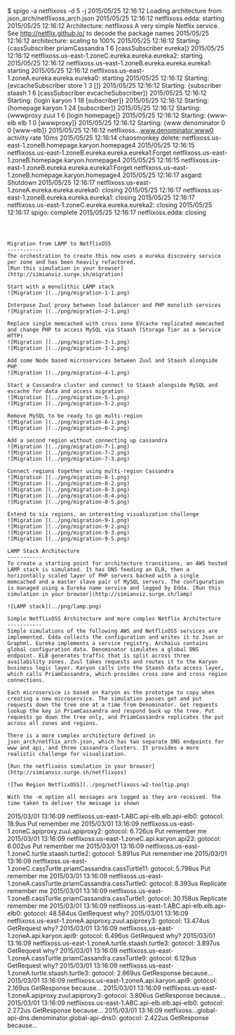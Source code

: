 $ spigo -a netflixoss -d 5 -j
2015/05/25 12:16:12 Loading architecture from json_arch/netflixoss_arch.json
2015/05/25 12:16:12 netflixoss.edda: starting
2015/05/25 12:16:12 Architecture: netflixoss A very simple Netflix service. See http://netflix.github.io/ to decode the package names
2015/05/25 12:16:12 architecture: scaling to 100%
2015/05/25 12:16:12 Starting: {cassSubscriber priamCassandra 1 6 [cassSubscriber eureka]}
2015/05/25 12:16:12 netflixoss.us-east-1.zoneC.eureka.eureka.eureka2: starting
2015/05/25 12:16:12 netflixoss.us-east-1.zoneB.eureka.eureka.eureka1: starting
2015/05/25 12:16:12 netflixoss.us-east-1.zoneA.eureka.eureka.eureka0: starting
2015/05/25 12:16:12 Starting: {evcacheSubscriber store 1 3 []}
2015/05/25 12:16:12 Starting: {subscriber staash 1 6 [cassSubscriber evcacheSubscriber]}
2015/05/25 12:16:12 Starting: {login karyon 1 18 [subscriber]}
2015/05/25 12:16:12 Starting: {homepage karyon 1 24 [subscriber]}
2015/05/25 12:16:12 Starting: {wwwproxy zuul 1 6 [login homepage]}
2015/05/25 12:16:12 Starting: {www-elb elb 1 0 [wwwproxy]}
2015/05/25 12:16:12 Starting: {www denominator 0 0 [www-elb]}
2015/05/25 12:16:12 netflixoss.*.*.www.denominator.www0 activity rate  10ms
2015/05/25 12:16:14 chaosmonkey delete: netflixoss.us-east-1.zoneB.homepage.karyon.homepage4
2015/05/25 12:16:15 netflixoss.us-east-1.zoneB.eureka.eureka.eureka1:Forget netflixoss.us-east-1.zoneB.homepage.karyon.homepage4
2015/05/25 12:16:15 netflixoss.us-east-1.zoneB.eureka.eureka.eureka1:Forget netflixoss.us-east-1.zoneB.homepage.karyon.homepage4
2015/05/25 12:16:17 asgard: Shutdown
2015/05/25 12:16:17 netflixoss.us-east-1.zoneA.eureka.eureka.eureka0: closing
2015/05/25 12:16:17 netflixoss.us-east-1.zoneB.eureka.eureka.eureka1: closing
2015/05/25 12:16:17 netflixoss.us-east-1.zoneC.eureka.eureka.eureka2: closing
2015/05/25 12:16:17 spigo: complete
2015/05/25 12:16:17 netflixoss.edda: closing
```



Migration from LAMP to NetflixOSS
-----------
The orchestration to create this now uses a eureka discovery service per zone and has been heavily refactored.
[Run this simulation in your browser](http://simianviz.surge.sh/migration)

Start with a monolithic LAMP stack
![Migration ](../png/migration-1-1.png)

Interpose Zuul proxy between load balancer and PHP monolith services
![Migration ](../png/migration-2-1.png)

Replace single memcached with cross zone EVcache replicated memcached and change PHP to access MySQL via Staash (Storage Tier as a Service HTTP)
![Migration ](../png/migration-3-1.png)
![Migration ](../png/migration-3-2.png)

Add some Node based microservices between Zuul and Staash alongside PHP
![Migration ](../png/migration-4-1.png)

Start a Cassandra cluster and connect to Staash alongside MySQL and evcache for data and access migration
![Migration ](../png/migration-5-1.png)
![Migration ](../png/migration-5-2.png)

Remove MySQL to be ready to go multi-region
![Migration ](../png/migration-6-1.png)
![Migration ](../png/migration-6-2.png)

Add a second region without connecting up cassandra
![Migration ](../png/migration-7-1.png)
![Migration ](../png/migration-7-2.png)
![Migration ](../png/migration-7-3.png)

Connect regions together using multi-region Cassandra
![Migration ](../png/migration-8-1.png)
![Migration ](../png/migration-8-2.png)
![Migration ](../png/migration-8-3.png)
![Migration ](../png/migration-8-4.png)
![Migration ](../png/migration-8-5.png)

Extend to six regions, an interesting visualization challenge
![Migration ](../png/migration-9-1.png)
![Migration ](../png/migration-9-2.png)
![Migration ](../png/migration-9-3.png)
![Migration ](../png/migration-9-5.png)

LAMP Stack Architecture
-----------
To create a starting point for architecture transitions, an AWS hosted LAMP stack is simulated. It has DNS feeding an ELB, then a horizontally scaled layer of PHP servers backed with a single memcached and a master slave pair of MySQL servers. The configuration is managed using a Eureka name service and logged by Edda. [Run this simulation in your browser](http://simianviz.surge.sh/lamp)

![LAMP stack](../png/lamp.png)

Simple NetflixOSS Architecture and more complex Netflix Architecture
-----------
Simple simulations of the following AWS and NetflixOSS services are implemented. Edda collects the configuration and writes it to Json or Graphml. Eureka implements a service registry. Archaius contains global configuration data. Denominator simulates a global DNS endpoint. ELB generates traffic that is split across three availability zones. Zuul takes requests and routes it to the Karyon business logic layer. Karyon calls into the Staash data access layer, which calls PriamCassandra, which provides cross zone and cross region connections.

Each microservice is based on Karyon as the prototype to copy when creating a new microservice. The simulation passes get and put requests down the tree one at a time from Denominator. Get requests lookup the key in PriamCassandra and respond back up the tree. Put requests go down the tree only, and PriamCassandra replicates the put across all zones and regions.

There is a more complex architecture defined in json_arch/netflix_arch.json, which has two separate DNS endpoints for www and api, and three cassandra clusters. It provides a more realistic challenge for visualization.

[Run the netflixoss simulation in your browser](http://simianviz.surge.sh/netflixoss)

![Two Region NetflixOSS](../png/netflixoss-w2-tooltip.png)

With the -m option all messages are logged as they are received. The time taken to deliver the message is shown
```
2015/03/01 13:16:09 netflixoss.us-east-1.ABC.api-elb.elb.api-elb0: gotocol: 18.9us Put remember me
2015/03/01 13:16:09 netflixoss.us-east-1.zoneC.apiproxy.zuul.apiproxy2: gotocol: 6.726us Put remember me
2015/03/01 13:16:09 netflixoss.us-east-1.zoneC.api.karyon.api23: gotocol: 6.002us Put remember me
2015/03/01 13:16:09 netflixoss.us-east-1.zoneC.turtle.staash.turtle2: gotocol: 5.891us Put remember me
2015/03/01 13:16:09 netflixoss.us-east-1.zoneC.cassTurtle.priamCassandra.cassTurtle11: gotocol: 5.798us Put remember me
2015/03/01 13:16:09 netflixoss.us-east-1.zoneA.cassTurtle.priamCassandra.cassTurtle0: gotocol: 8.393us Replicate remember me
2015/03/01 13:16:09 netflixoss.us-east-1.zoneB.cassTurtle.priamCassandra.cassTurtle1: gotocol: 30.158us Replicate remember me
2015/03/01 13:16:09 netflixoss.us-east-1.ABC.api-elb.elb.api-elb0: gotocol: 48.584us GetRequest why?
2015/03/01 13:16:09 netflixoss.us-east-1.zoneA.apiproxy.zuul.apiproxy3: gotocol: 13.474us GetRequest why?
2015/03/01 13:16:09 netflixoss.us-east-1.zoneA.api.karyon.api9: gotocol: 6.496us GetRequest why?
2015/03/01 13:16:09 netflixoss.us-east-1.zoneA.turtle.staash.turtle3: gotocol: 3.897us GetRequest why?
2015/03/01 13:16:09 netflixoss.us-east-1.zoneA.cassTurtle.priamCassandra.cassTurtle9: gotocol: 6.129us GetRequest why?
2015/03/01 13:16:09 netflixoss.us-east-1.zoneA.turtle.staash.turtle3: gotocol: 2.869us GetResponse because...
2015/03/01 13:16:09 netflixoss.us-east-1.zoneA.api.karyon.api9: gotocol: 2.169us GetResponse because...
2015/03/01 13:16:09 netflixoss.us-east-1.zoneA.apiproxy.zuul.apiproxy3: gotocol: 3.806us GetResponse because...
2015/03/01 13:16:09 netflixoss.us-east-1.ABC.api-elb.elb.api-elb0: gotocol: 2.272us GetResponse because...
2015/03/01 13:16:09 netflixoss.*.*.global-api-dns.denominator.global-api-dns0: gotocol: 2.422us GetResponse because...
```
